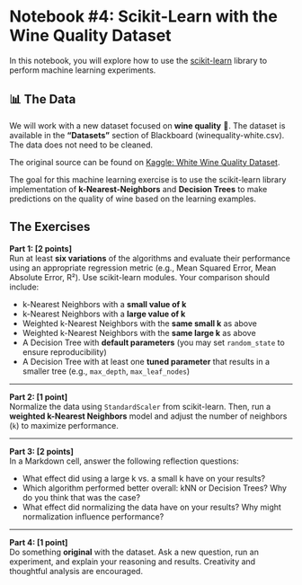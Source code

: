 # Notebook #4: Scikit-Learn with the Wine Quality Dataset  

In this notebook, you will explore how to use the [scikit-learn](https://scikit-learn.org) library to perform machine learning experiments.  

## 📊 The Data  

We will work with a new dataset focused on **wine quality** 🍷. The dataset is available in the **“Datasets”** section of Blackboard (winequality-white.csv). The data does not need to be cleaned. 

The original source can be found on [Kaggle: White Wine Quality Dataset](https://www.kaggle.com/datasets/piyushagni5/white-wine-quality).  

The goal for this machine learning exercise is to use the scikit-learn library implementation of **k-Nearest-Neighbors** and **Decision Trees** to make predictions on the quality of wine based on the learning examples. 
## The Exercises  

**Part 1: [2 points]**  
Run at least **six variations** of the algorithms and evaluate their performance using an appropriate regression metric (e.g., Mean Squared Error, Mean Absolute Error, R²). Use scikit-learn modules. Your comparison should include:  
- k-Nearest Neighbors with a **small value of k**  
- k-Nearest Neighbors with a **large value of k**  
- Weighted k-Nearest Neighbors with the **same small k** as above  
- Weighted k-Nearest Neighbors with the **same large k** as above  
- A Decision Tree with **default parameters** (you may set `random_state` to ensure reproducibility)  
- A Decision Tree with at least one **tuned parameter** that results in a smaller tree (e.g., `max_depth`, `max_leaf_nodes`)  

---

**Part 2: [1 point]**  
Normalize the data using `StandardScaler` from scikit-learn. Then, run a **weighted k-Nearest Neighbors** model and adjust the number of neighbors (`k`) to maximize performance.  

---

**Part 3: [2 points]**  
In a Markdown cell, answer the following reflection questions:  
- What effect did using a large k vs. a small k have on your results?  
- Which algorithm performed better overall: kNN or Decision Trees? Why do you think that was the case?  
- What effect did normalizing the data have on your results? Why might normalization influence performance?  

---

**Part 4: [1 point]**  
Do something **original** with the dataset. Ask a new question, run an experiment, and explain your reasoning and results. Creativity and thoughtful analysis are encouraged.  
